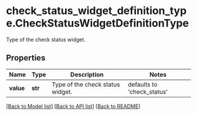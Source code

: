 # check_status_widget_definition_type.CheckStatusWidgetDefinitionType

Type of the check status widget.
## Properties
Name | Type | Description | Notes
------------ | ------------- | ------------- | -------------
**value** | **str** | Type of the check status widget. | defaults to 'check_status'

[[Back to Model list]](../README.md#documentation-for-models) [[Back to API list]](../README.md#documentation-for-api-endpoints) [[Back to README]](../README.md)


